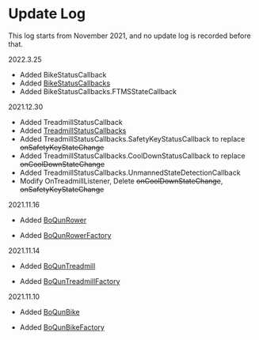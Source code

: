 # Update Log

This log starts from November 2021, and no update log is recorded before that.



2022.3.25

- Added BikeStatusCallback
- Added [BikeStatusCallbacks](BikeApi.md#BikeStatusCallbacks)
- Added BikeStatusCallbacks.FTMSStateCallback



2021.12.30

- Added TreadmillStatusCallback
- Added [TreadmillStatusCallbacks](TreadmillApi.md#TreadmillStatusCallbacks)
- Added TreadmillStatusCallbacks.SafetyKeyStatusCallback to replace ~~onSafetyKeyStateChange~~
- Added TreadmillStatusCallbacks.CoolDownStatusCallback to replace ~~onCoolDownStateChange~~
- Added TreadmillStatusCallbacks.UnmannedStateDetectionCallback
- Modify OnTreadmillListener, Delete ~~onCoolDownStateChange~~, ~~onSafetyKeyStateChange~~



2021.11.16

- Added [BoQunRower](RowerApi.md#BoQunRower)

- Added [BoQunRowerFactory](RowerApi.md#BoQunRowerFactory)

  

2021.11.14

- Added [BoQunTreadmill](TreadmillApi.md#BoQunTreadmill)

- Added [BoQunTreadmillFactory](TreadmillApi.md#BoQunTreadmillFactory)

  

2021.11.10

- Added [BoQunBike](BikeApi.md#BoQunBike)

- Added [BoQunBikeFactory](BikeApi.md#BoQunBikeFactory)

  

